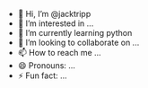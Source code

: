 - 👋 Hi, I’m @jacktripp
- 👀 I’m interested in ...
- 🌱 I’m currently learning python
- 💞️ I’m looking to collaborate on ...
- 📫 How to reach me ...
- 😄 Pronouns: ...
- ⚡ Fun fact: ...

<!---
jacktripp/jacktripp is a ✨ special ✨ repository because its `README.md` (this file) appears on your GitHub profile.
You can click the Preview link to take a look at your changes.
--->
